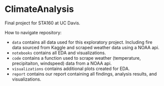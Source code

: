 # ClimateAnalysis

Final project for STA160 at UC Davis.


How to navigate repository:
* `data` contains all data used for this exploratory project. Including fire data sourced from Kaggle and scraped weather data using a NOAA api.
* `notebooks` contains all EDA and visualizations.
* `code` contains a function used to scrape weather (temperature, precipitaiton, windspeed) data from a NOAA api.
* `visualizations` contains additional plots created for EDA.
* `report` contains our report containing all findings, analysis results, and visualizations.
